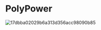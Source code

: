 # PolyPower
![17dbba02029b6a313d356acc98090b85](https://github.com/Fitarozz/PolyPower/assets/73397407/6421befb-fb48-44b2-a5c2-c1a1b1a2aea9)
